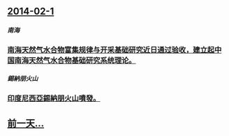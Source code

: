 ## [2014-02-1](/zh/news/2014/02/1/index.md)

##### 南海
### [ 南海天然气水合物富集规律与开采基础研究近日通过验收，建立起中国南海天然气水合物基础研究系统理论。 ](/zh/news/2014/02/1/南海天然气水合物富集规律与开采基础研究近日通过验收-建立起中国南海天然气水合物基础研究系统理论.md)
##### 錫納朋火山
### [印度尼西亞錫納朋火山噴發。 ](/zh/news/2014/02/1/印度尼西亞錫納朋火山噴發.md)
## [前一天...](/zh/news/2014/01/26/index.md)

